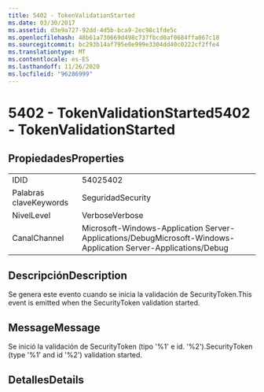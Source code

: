```yaml
---
title: 5402 - TokenValidationStarted
ms.date: 03/30/2017
ms.assetid: d3e9a727-92dd-4d5b-bca9-2ec98c1fde5c
ms.openlocfilehash: 48b61a730669d498c737fbcd0af0684ffa067c18
ms.sourcegitcommit: bc293b14af795e0e999e3304dd40c0222cf2ffe4
ms.translationtype: MT
ms.contentlocale: es-ES
ms.lasthandoff: 11/26/2020
ms.locfileid: "96286999"
---
```

# <a name="5402---tokenvalidationstarted"></a><span data-ttu-id="ebcbb-102">5402 - TokenValidationStarted</span><span class="sxs-lookup"><span data-stu-id="ebcbb-102">5402 - TokenValidationStarted</span></span>

## <a name="properties"></a><span data-ttu-id="ebcbb-103">Propiedades</span><span class="sxs-lookup"><span data-stu-id="ebcbb-103">Properties</span></span>  
  
|||  
|-|-|  
|<span data-ttu-id="ebcbb-104">ID</span><span class="sxs-lookup"><span data-stu-id="ebcbb-104">ID</span></span>|<span data-ttu-id="ebcbb-105">5402</span><span class="sxs-lookup"><span data-stu-id="ebcbb-105">5402</span></span>|  
|<span data-ttu-id="ebcbb-106">Palabras clave</span><span class="sxs-lookup"><span data-stu-id="ebcbb-106">Keywords</span></span>|<span data-ttu-id="ebcbb-107">Seguridad</span><span class="sxs-lookup"><span data-stu-id="ebcbb-107">Security</span></span>|  
|<span data-ttu-id="ebcbb-108">Nivel</span><span class="sxs-lookup"><span data-stu-id="ebcbb-108">Level</span></span>|<span data-ttu-id="ebcbb-109">Verbose</span><span class="sxs-lookup"><span data-stu-id="ebcbb-109">Verbose</span></span>|  
|<span data-ttu-id="ebcbb-110">Canal</span><span class="sxs-lookup"><span data-stu-id="ebcbb-110">Channel</span></span>|<span data-ttu-id="ebcbb-111">Microsoft-Windows-Application Server-Applications/Debug</span><span class="sxs-lookup"><span data-stu-id="ebcbb-111">Microsoft-Windows-Application Server-Applications/Debug</span></span>|  
  
## <a name="description"></a><span data-ttu-id="ebcbb-112">Descripción</span><span class="sxs-lookup"><span data-stu-id="ebcbb-112">Description</span></span>  

 <span data-ttu-id="ebcbb-113">Se genera este evento cuando se inicia la validación de SecurityToken.</span><span class="sxs-lookup"><span data-stu-id="ebcbb-113">This event is emitted when the SecurityToken validation started.</span></span>  
  
## <a name="message"></a><span data-ttu-id="ebcbb-114">Message</span><span class="sxs-lookup"><span data-stu-id="ebcbb-114">Message</span></span>  

 <span data-ttu-id="ebcbb-115">Se inició la validación de SecurityToken (tipo '%1' e id. '%2').</span><span class="sxs-lookup"><span data-stu-id="ebcbb-115">SecurityToken (type '%1' and id '%2') validation started.</span></span>  
  
## <a name="details"></a><span data-ttu-id="ebcbb-116">Detalles</span><span class="sxs-lookup"><span data-stu-id="ebcbb-116">Details</span></span>
